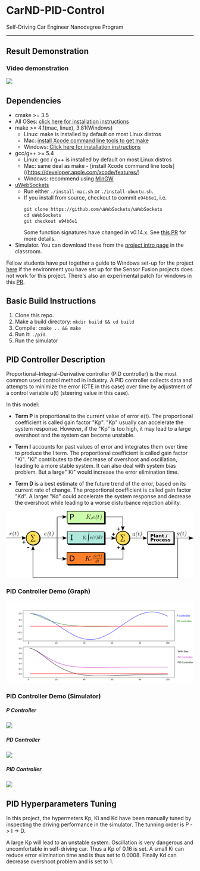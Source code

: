 # CarND-PID-Control
Self-Driving Car Engineer Nanodegree Program

---

## Result Demonstration
### Video demonstration

[![](https://img.youtube.com/vi/-OvcFFYefM8/0.jpg)](https://youtu.be/-OvcFFYefM8)


## Dependencies

* cmake >= 3.5
 * All OSes: [click here for installation instructions](https://cmake.org/install/)
* make >= 4.1(mac, linux), 3.81(Windows)
  * Linux: make is installed by default on most Linux distros
  * Mac: [install Xcode command line tools to get make](https://developer.apple.com/xcode/features/)
  * Windows: [Click here for installation instructions](http://gnuwin32.sourceforge.net/packages/make.htm)
* gcc/g++ >= 5.4
  * Linux: gcc / g++ is installed by default on most Linux distros
  * Mac: same deal as make - [install Xcode command line tools]((https://developer.apple.com/xcode/features/)
  * Windows: recommend using [MinGW](http://www.mingw.org/)
* [uWebSockets](https://github.com/uWebSockets/uWebSockets)
  * Run either `./install-mac.sh` or `./install-ubuntu.sh`.
  * If you install from source, checkout to commit `e94b6e1`, i.e.
    ```
    git clone https://github.com/uWebSockets/uWebSockets 
    cd uWebSockets
    git checkout e94b6e1
    ```
    Some function signatures have changed in v0.14.x. See [this PR](https://github.com/udacity/CarND-MPC-Project/pull/3) for more details.
* Simulator. You can download these from the [project intro page](https://github.com/udacity/self-driving-car-sim/releases) in the classroom.

Fellow students have put together a guide to Windows set-up for the project [here](https://s3-us-west-1.amazonaws.com/udacity-selfdrivingcar/files/Kidnapped_Vehicle_Windows_Setup.pdf) if the environment you have set up for the Sensor Fusion projects does not work for this project. There's also an experimental patch for windows in this [PR](https://github.com/udacity/CarND-PID-Control-Project/pull/3).


## Basic Build Instructions

1. Clone this repo.
2. Make a build directory: `mkdir build && cd build`
3. Compile: `cmake .. && make`
4. Run it: `./pid`. 
5. Run the simulator


## PID Controller Description
Proportional–Integral–Derivative controller (PID controller) is the most common used control method in industry. A PID controller collects data and attempts to minimize the error (CTE in this case) over time by adjustment of a control variable u(t) (steering value in this case).

In this model:

- **Term P** is proportional to the current value of  error e(t). The proportional coefficient is called gain factor "Kp". "Kp" usually can accelerate the system response. However, if the "Kp" is too high, it may lead to a large overshoot and the system can become unstable.

- **Term I** accounts for past values of error and integrates them over time to produce the I term. The proportional coefficient is called gain factor "Ki". "Ki" contributes to the decrease of overshoot and oscillation, leading to a more stable system. It can also deal with system bias problem. But a large" Ki" would increase the error elimination time.

- **Term D** is a best estimate of the future trend of the error, based on its current rate of change. The proportional coefficient is called gain factor "Kd". A larger "Kd" could accelerate the system response and decrease the overshoot while leading to a worse disturbance rejection ability.

![](./demonstration/0.png)

### PID Controller Demo (Graph)
![](./demonstration/1.png)
### PID Controller Demo (Simulator)
##### P Controller
![](./demonstration/2.gif)
##### PD Controller
![](./demonstration/3.gif)
##### PID Controller
![](./demonstration/4.gif)


## PID Hyperparameters Tuning

In this project, the hypermeters Kp, Ki and Kd have been manually tuned by inspecting the driving performance in the simulator. The tunning order is P -> I -> D. 

A large Kp will lead to an unstable system. Oscillation is very dangerous and uncomfortable in self-driving car. Thus a Kp of 0.16 is set. A small Ki can reduce error elimination time and is thus set to 0.0008. Finally Kd can decrease overshoot problem and is set to 1.